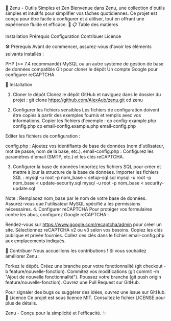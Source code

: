🚀 Zenu - Outils Simples et Zen
Bienvenue dans Zenu, une collection d'outils simples et intuitifs pour simplifier vos tâches quotidiennes. Ce projet est conçu pour être facile à configurer et à utiliser, tout en offrant une expérience fluide et efficace. 🌟
📋 Table des matières

Installation
Prérequis
Configuration
Contribuer
Licence

🛠 Prérequis
Avant de commencer, assurez-vous d'avoir les éléments suivants installés :

PHP (>= 7.4 recommandé)
MySQL ou un autre système de gestion de base de données compatible
Git pour cloner le dépôt
Un compte Google pour configurer reCAPTCHA

🚀 Installation
1. Cloner le dépôt
Clonez le dépôt GitHub et naviguez dans le dossier du projet :
git clone https://github.com/AlexAub/zenu.git
cd zenu

2. Configurer les fichiers sensibles
Les fichiers de configuration doivent être copiés à partir des exemples fournis et remplis avec vos informations.
Copier les fichiers d'exemple :
cp config-example.php config.php
cp email-config.example.php email-config.php

Éditer les fichiers de configuration :

config.php : Ajoutez vos identifiants de base de données (nom d'utilisateur, mot de passe, nom de la base, etc.).
email-config.php : Configurez les paramètres d'email (SMTP, etc.) et les clés reCAPTCHA.

3. Configurer la base de données
Importez les fichiers SQL pour créer et mettre à jour la structure de la base de données.
Importer les fichiers SQL :
mysql -u root -p nom_base < setup-sql.sql
mysql -u root -p nom_base < update-security.sql
mysql -u root -p nom_base < security-update.sql

Note : Remplacez nom_base par le nom de votre base de données. Assurez-vous que l'utilisateur MySQL spécifié a les permissions nécessaires.
4. Configurer reCAPTCHA
Pour protéger vos formulaires contre les abus, configurez Google reCAPTCHA :

Rendez-vous sur https://www.google.com/recaptcha/admin pour créer un site.
Sélectionnez reCAPTCHA v2 ou v3 selon vos besoins.
Copiez les clés publique et privée fournies.
Collez ces clés dans le fichier email-config.php aux emplacements indiqués.

🤝 Contribuer
Nous accueillons les contributions ! Si vous souhaitez améliorer Zenu :

Forkez le dépôt.
Créez une branche pour votre fonctionnalité (git checkout -b feature/nouvelle-fonction).
Commitez vos modifications (git commit -m "Ajout de nouvelle fonctionnalité").
Poussez votre branche (git push origin feature/nouvelle-fonction).
Ouvrez une Pull Request sur GitHub.

Pour signaler des bugs ou suggérer des idées, ouvrez une issue sur GitHub.
📜 Licence
Ce projet est sous licence MIT. Consultez le fichier LICENSE pour plus de détails.

Zenu - Conçu pour la simplicité et l'efficacité. ✨
